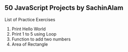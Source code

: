 
## 50 JavaScript Projects by SachinAlam

List of Practice Exercises

1. Print Hello World
2. Print 1 to 5 using Loop
3. Function to add two numbers
4. Area of Rectangle
